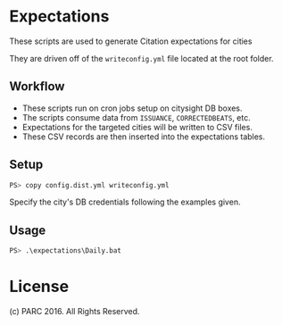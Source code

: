 # Expectations
These scripts are used to generate Citation expectations for cities

They are driven off of the `writeconfig.yml` file located at the root folder.

## Workflow
- These scripts run on cron jobs setup on citysight DB boxes.
- The scripts consume data from `ISSUANCE`, `CORRECTEDBEATS`, etc.
- Expectations for the targeted cities will be written to CSV files.
- These CSV records are then inserted into the expectations tables.

## Setup

```bash
PS> copy config.dist.yml writeconfig.yml
```
Specify the city's DB credentials following the examples given.

## Usage

```bash
PS> .\expectations\Daily.bat
```

# License
(c) PARC 2016. All Rights Reserved.
